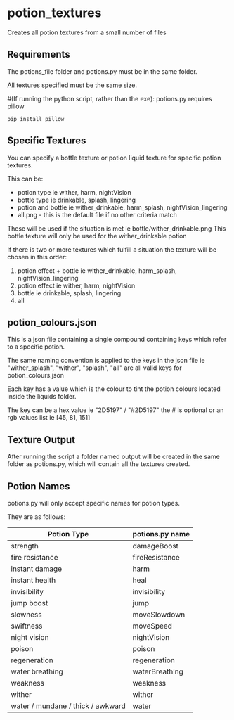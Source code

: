 # potion_textures
Creates all potion textures from a small number of files
## Requirements
The potions_file folder and potions.py must be in the same folder.

All textures specified must be the same size.

#(If running the python script, rather than the exe):
potions.py requires pillow

    pip install pillow

## Specific Textures
You can specify a bottle texture or potion liquid texture for specific potion textures.

This can be:
* potion type ie wither, harm, nightVision
* bottle type ie drinkable, splash, lingering
* potion and bottle ie wither_drinkable, harm_splash, nightVision_lingering
* all.png - this is the default file if no other criteria match

These will be used if the situation is met ie bottle/wither_drinkable.png
This bottle texture will only be used for the wither_drinkable potion

If there is two or more textures which fulfill a situation the texture will be chosen in this order:
1. potion effect + bottle ie wither_drinkable, harm_splash, nightVision_lingering
2. potion effect ie wither, harm, nightVision
3. bottle ie drinkable, splash, lingering
4. all

## potion_colours.json
This is a json file containing a single compound containing keys which refer to a specific potion.

The same naming convention is applied to the keys in the json file ie "wither_splash", "wither", "splash", "all" are all valid keys for potion_colours.json

Each key has a value which is the colour to tint the potion colours located inside the liquids folder.

The key can be a hex value ie "2D5197" / "#2D5197" the # is optional or an rgb values list ie [45, 81, 151]

## Texture Output
After running the script a folder named output will be created in the same folder as potions.py, which will contain all the textures created.

## Potion Names
potions.py will only accept specific names for potion types.

They are as follows:

|Potion Type|potions.py name|
|-|-|
|strength|damageBoost|
|fire resistance|fireResistance|
|instant damage|harm|
|instant health|heal|
|invisibility|invisibility|
|jump boost|jump|
|slowness|moveSlowdown|
|swiftness|moveSpeed|
|night vision|nightVision|
|poison|poison|
|regeneration|regeneration|
|water breathing|waterBreathing|
|weakness|weakness|
|wither|wither|
|water / mundane / thick / awkward|water|
